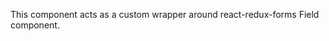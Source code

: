 <div data-ff_module-form-field=""/>

This component acts as a custom wrapper around react-redux-forms Field component.

